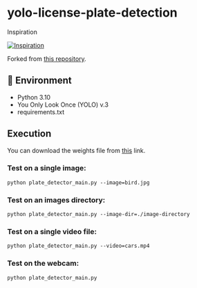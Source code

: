 # yolo-license-plate-detection

Inspiration

 [![Inspiration](https://img.youtube.com/vi/NXjCJZxeaQA/0.jpg)](https://www.youtube.com/watch?v=NXjCJZxeaQA)

Forked from [this repository](https://github.com/alitourani/yolo-license-plate-detection).

## 🔨 Environment

- Python 3.10
- You Only Look Once (YOLO) v.3
- requirements.txt

## Execution

You can download the weights file from [this](https://drive.google.com/file/d/1vXjIoRWY0aIpYfhj3TnPUGdmJoHnWaOc/ "this") link.

### Test on a single image:

```
python plate_detector_main.py --image=bird.jpg
```

### Test on an images directory:

```
python plate_detector_main.py --image-dir=./image-directory
```

### Test on a single video file:

```
python plate_detector_main.py --video=cars.mp4
```

### Test on the webcam:

```
python plate_detector_main.py
```

